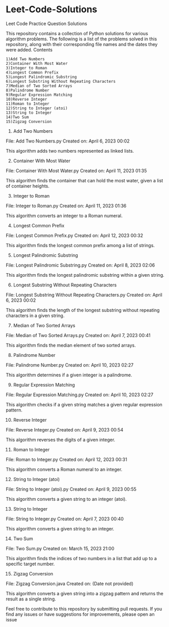 # Leet-Code-Solutions
Leet Code Practice Question Solutions

This repository contains a collection of Python solutions for various algorithm problems. The following is a list of the problems solved in this repository, along with their corresponding file names and the dates they were added.
Contents

    1)Add Two Numbers
    2)Container With Most Water
    3)Integer to Roman
    4)Longest Common Prefix
    5)Longest Palindromic Substring
    6)Longest Substring Without Repeating Characters
    7)Median of Two Sorted Arrays
    8)Palindrome Number
    9)Regular Expression Matching
    10)Reverse Integer
    11)Roman to Integer
    12)String to Integer (atoi)
    13)String to Integer
    14)Two Sum
    15)Zigzag Conversion

1. Add Two Numbers

File: Add Two Numbers.py
Created on: April 6, 2023 00:02

This algorithm adds two numbers represented as linked lists.

2. Container With Most Water

File: Container With Most Water.py
Created on: April 11, 2023 01:35

This algorithm finds the container that can hold the most water, given a list of container heights.

3. Integer to Roman

File: Integer to Roman.py
Created on: April 11, 2023 01:36

This algorithm converts an integer to a Roman numeral.

4. Longest Common Prefix

File: Longest Common Prefix.py
Created on: April 12, 2023 00:32

This algorithm finds the longest common prefix among a list of strings.

5. Longest Palindromic Substring

File: Longest Palindromic Substring.py
Created on: April 8, 2023 02:06

This algorithm finds the longest palindromic substring within a given string.

6. Longest Substring Without Repeating Characters

File: Longest Substring Without Repeating Characters.py
Created on: April 6, 2023 00:02

This algorithm finds the length of the longest substring without repeating characters in a given string.

7. Median of Two Sorted Arrays

File: Median of Two Sorted Arrays.py
Created on: April 7, 2023 00:41

This algorithm finds the median element of two sorted arrays.

8. Palindrome Number

File: Palindrome Number.py
Created on: April 10, 2023 02:27

This algorithm determines if a given integer is a palindrome.

9. Regular Expression Matching

File: Regular Expression Matching.py
Created on: April 10, 2023 02:27

This algorithm checks if a given string matches a given regular expression pattern.

10. Reverse Integer

File: Reverse Integer.py
Created on: April 9, 2023 00:54

This algorithm reverses the digits of a given integer.

11. Roman to Integer

File: Roman to Integer.py
Created on: April 12, 2023 00:31

This algorithm converts a Roman numeral to an integer.

12. String to Integer (atoi)

File: String to Integer (atoi).py
Created on: April 9, 2023 00:55

This algorithm converts a given string to an integer (atoi).

13. String to Integer

File: String to Integer.py
Created on: April 7, 2023 00:40

This algorithm converts a given string to an integer.

14. Two Sum

File: Two Sum.py
Created on: March 15, 2023 21:00

This algorithm finds the indices of two numbers in a list that add up to a specific target number.

15. Zigzag Conversion

File: Zigzag Conversion.java
Created on: (Date not provided)

This algorithm converts a given string into a zigzag pattern and returns the result as a single string.

Feel free to contribute to this repository by submitting pull requests. If you find any issues or have suggestions for improvements, please open an issue

